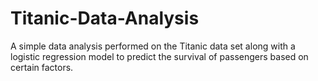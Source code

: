 # Titanic-Data-Analysis

A simple data analysis performed on the Titanic data set along with a logistic regression model to predict the survival of passengers based on certain factors.
